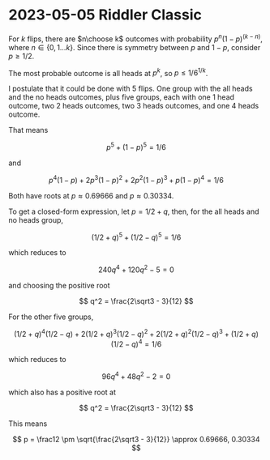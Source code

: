 2023-05-05 Riddler Classic
==========================
For $k$ flips, there are $n\choose k$ outcomes with probability
$p^n(1-p)^(k-n)$, where $n \in \lbrace 0,1 \ldots k \rbrace$.  Since there is
symmetry between $p$ and $1-p$, consider $p \ge 1/2$.

The most probable outcome is all heads at $p^k$, so $p \le 1/6^{1/k}$.

I postulate that it could be done with 5 flips.  One group with the all heads
and the no heads outcomes, plus five groups, each with one 1 head outcome, two
2 heads outcomes, two 3 heads outcomes, and one 4 heads outcome.

That means

$$ p^5 + (1-p)^5 = 1/6 $$

and

$$ p^4(1-p) + 2p^3(1-p)^2 + 2p^2(1-p)^3 + p(1-p)^4 = 1/6 $$

Both have roots at $p \approx 0.69666$ and $p \approx 0.30334$.

To get a closed-form expression, let $p = 1/2 + q$, then, for the
all heads and no heads group,

$$ (1/2+q)^5 + (1/2-q)^5 = 1/6 $$

which reduces to

$$ 240q^4 + 120q^2 - 5 = 0 $$

and choosing the positive root

$$ q^2 = \frac{2\sqrt3 - 3}{12} $$

For the other five groups,

$$ (1/2+q)^4(1/2-q) + 2(1/2+q)^3(1/2-q)^2 + 2(1/2+q)^2(1/2-q)^3 + (1/2+q)(1/2-q)^4 = 1/6 $$

which reduces to

$$ 96q^4 + 48q^2 - 2 = 0 $$

which also has a positive root at

$$ q^2 = \frac{2\sqrt3 - 3}{12} $$

This means

$$ p = \frac12 \pm \sqrt{\frac{2\sqrt3 - 3}{12}} \approx 0.69666, 0.30334 $$
